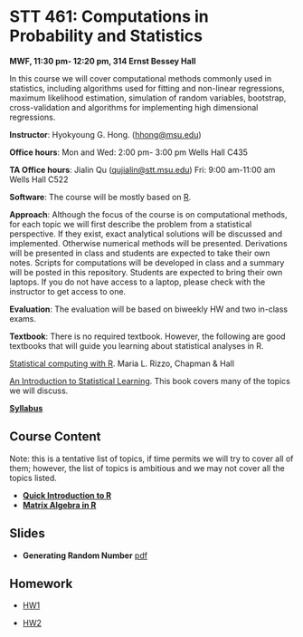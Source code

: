 
# STT 461: Computations in Probability and Statistics

**MWF, 11:30 pm- 12:20 pm, 314 Ernst Bessey Hall**

In this course we will cover computational methods commonly used in statistics, including algorithms used for fitting and non-linear regressions, maximum likelihood estimation, simulation of random variables, bootstrap, cross-validation and algorithms for implementing high dimensional regressions.

**Instructor**: Hyokyoung G. Hong. (hhong@msu.edu)

**Office hours**: Mon and Wed: 2:00 pm- 3:00 pm Wells Hall C435

**TA Office hours**: Jialin Qu (qujialin@stt.msu.edu) Fri: 9:00 am-11:00 am Wells Hall C522

**Software**: The course will be mostly based on [R](https://www.r-project.org/). 

**Approach**: Although the focus of the course is on computational methods, for each topic we will first describe the problem from a statistical perspective. If they exist, exact analytical solutions will be discussed and implemented. Otherwise numerical methods will be presented. Derivations will be presented in class and students are expected to take their own notes. Scripts for computations will be developed in class and a summary will be posted in this repository. Students are expected to bring their own laptops. If you do not have access to a laptop, please check with the instructor to get access to one.

**Evaluation**: The evaluation will be based on biweekly HW and two in-class exams.

**Textbook**:  There is no required textbook. However, the following are good textbooks that will guide
you learning about statistical analyses in R.

[Statistical computing with R](https://www.crcpress.com/Statistical-Computing-with-R/Rizzo/p/book/9781584885450). Maria L. Rizzo, Chapman & Hall

[An Introduction to Statistical Learning](http://www-bcf.usc.edu/~gareth/ISL/index.html). This book covers many of the topics we will discuss. 


[**Syllabus**](https://github.com/younghhk/STT461/blob/master/sp2018stt461syllabus-v2.pdf)


<div id="Outline" />

## Course Content

Note: this is a tentative list of topics, if time permits we will try to cover all of them; however, the list of topics is ambitious and we may not cover all the topics listed.

  * **[Quick Introduction to R](https://github.com/younghhk/STT461/blob/master/RIntro.md)**
  * **[Matrix Algebra in R](https://github.com/younghhk/STT461/blob/master/matrixAlgebraR.md)**

## Slides

  * **Generating Random Number** [pdf](https://app.box.com/s/3i2byay2m9doi7ordo8rnsgblp95kc5c)
  
## Homework

  * [HW1](https://github.com/younghhk/STT461/blob/master/HW1.md)
  
  * [HW2](https://github.com/younghhk/STT461/blob/master/hW2-NEW.pdf)
 
